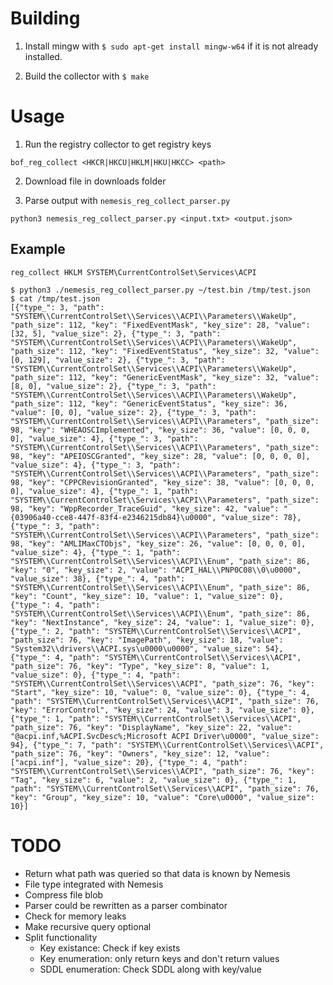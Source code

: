 # Building

1. Install mingw with `$ sudo apt-get install mingw-w64` if it is not already installed.

2. Build the collector with `$ make`

# Usage

1. Run the registry collector to get registry keys
```
bof_reg_collect <HKCR|HKCU|HKLM|HKU|HKCC> <path>
```

2. Download file in downloads folder

3. Parse output with `nemesis_reg_collect_parser.py`

```
python3 nemesis_reg_collect_parser.py <input.txt> <output.json>
```

## Example

```
reg_collect HKLM SYSTEM\CurrentControlSet\Services\ACPI
```

```
$ python3 ./nemesis_reg_collect_parser.py ~/test.bin /tmp/test.json
$ cat /tmp/test.json
[{"type_": 3, "path": "SYSTEM\\CurrentControlSet\\Services\\ACPI\\Parameters\\WakeUp", "path_size": 112, "key": "FixedEventMask", "key_size": 28, "value": [32, 5], "value_size": 2}, {"type_": 3, "path": "SYSTEM\\CurrentControlSet\\Services\\ACPI\\Parameters\\WakeUp", "path_size": 112, "key": "FixedEventStatus", "key_size": 32, "value": [0, 129], "value_size": 2}, {"type_": 3, "path": "SYSTEM\\CurrentControlSet\\Services\\ACPI\\Parameters\\WakeUp", "path_size": 112, "key": "GenericEventMask", "key_size": 32, "value": [8, 0], "value_size": 2}, {"type_": 3, "path": "SYSTEM\\CurrentControlSet\\Services\\ACPI\\Parameters\\WakeUp", "path_size": 112, "key": "GenericEventStatus", "key_size": 36, "value": [0, 0], "value_size": 2}, {"type_": 3, "path": "SYSTEM\\CurrentControlSet\\Services\\ACPI\\Parameters", "path_size": 98, "key": "WHEAOSCImplemented", "key_size": 36, "value": [0, 0, 0, 0], "value_size": 4}, {"type_": 3, "path": "SYSTEM\\CurrentControlSet\\Services\\ACPI\\Parameters", "path_size": 98, "key": "APEIOSCGranted", "key_size": 28, "value": [0, 0, 0, 0], "value_size": 4}, {"type_": 3, "path": "SYSTEM\\CurrentControlSet\\Services\\ACPI\\Parameters", "path_size": 98, "key": "CPPCRevisionGranted", "key_size": 38, "value": [0, 0, 0, 0], "value_size": 4}, {"type_": 1, "path": "SYSTEM\\CurrentControlSet\\Services\\ACPI\\Parameters", "path_size": 98, "key": "WppRecorder_TraceGuid", "key_size": 42, "value": "{03906a40-cce8-447f-83f4-e2346215db84}\u0000", "value_size": 78}, {"type_": 3, "path": "SYSTEM\\CurrentControlSet\\Services\\ACPI\\Parameters", "path_size": 98, "key": "AMLIMaxCTObjs", "key_size": 26, "value": [0, 0, 0, 0], "value_size": 4}, {"type_": 1, "path": "SYSTEM\\CurrentControlSet\\Services\\ACPI\\Enum", "path_size": 86, "key": "0", "key_size": 2, "value": "ACPI_HAL\\PNP0C08\\0\u0000", "value_size": 38}, {"type_": 4, "path": "SYSTEM\\CurrentControlSet\\Services\\ACPI\\Enum", "path_size": 86, "key": "Count", "key_size": 10, "value": 1, "value_size": 0}, {"type_": 4, "path": "SYSTEM\\CurrentControlSet\\Services\\ACPI\\Enum", "path_size": 86, "key": "NextInstance", "key_size": 24, "value": 1, "value_size": 0}, {"type_": 2, "path": "SYSTEM\\CurrentControlSet\\Services\\ACPI", "path_size": 76, "key": "ImagePath", "key_size": 18, "value": "System32\\drivers\\ACPI.sys\u0000\u0000", "value_size": 54}, {"type_": 4, "path": "SYSTEM\\CurrentControlSet\\Services\\ACPI", "path_size": 76, "key": "Type", "key_size": 8, "value": 1, "value_size": 0}, {"type_": 4, "path": "SYSTEM\\CurrentControlSet\\Services\\ACPI", "path_size": 76, "key": "Start", "key_size": 10, "value": 0, "value_size": 0}, {"type_": 4, "path": "SYSTEM\\CurrentControlSet\\Services\\ACPI", "path_size": 76, "key": "ErrorControl", "key_size": 24, "value": 3, "value_size": 0}, {"type_": 1, "path": "SYSTEM\\CurrentControlSet\\Services\\ACPI", "path_size": 76, "key": "DisplayName", "key_size": 22, "value": "@acpi.inf,%ACPI.SvcDesc%;Microsoft ACPI Driver\u0000", "value_size": 94}, {"type_": 7, "path": "SYSTEM\\CurrentControlSet\\Services\\ACPI", "path_size": 76, "key": "Owners", "key_size": 12, "value": ["acpi.inf"], "value_size": 20}, {"type_": 4, "path": "SYSTEM\\CurrentControlSet\\Services\\ACPI", "path_size": 76, "key": "Tag", "key_size": 6, "value": 2, "value_size": 0}, {"type_": 1, "path": "SYSTEM\\CurrentControlSet\\Services\\ACPI", "path_size": 76, "key": "Group", "key_size": 10, "value": "Core\u0000", "value_size": 10}]
```

# TODO
- Return what path was queried so that data is known by Nemesis
- File type integrated with Nemesis
- Compress file blob
- Parser could be rewritten as a parser combinator
- Check for memory leaks
- Make recursive query optional
- Split functionality
    - Key existance: Check if key exists
    - Key enumeration: only return keys and don't return values
    - SDDL enumeration: Check SDDL along with key/value
